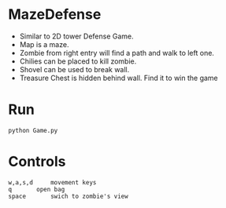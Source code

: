 # MazeDefense
* Similar to 2D tower Defense Game. 
* Map is a maze. 
* Zombie from right entry will find a path and walk to left one.
* Chilies can be placed to kill zombie.
* Shovel can be used to break wall.
* Treasure Chest is hidden behind wall. Find it to win the game
# Run
	python Game.py
# Controls
	w,a,s,d		movement keys
	q		open bag
	space		swich to zombie's view

